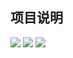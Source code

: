 ## 项目说明
[![](https://img.shields.io/badge/Google-Developer%20Library-4c86ea.svg?style=flat?style=flat-square&logo=Android)][33]
[![](https://img.shields.io/badge/License-Apache%202.0-1d7fbf.svg?style=flat)][34]
[![](https://img.shields.io/badge/GitHub-vipyinzhiwei-5674dd.svg?style=flat?style=flat-square&logo=GitHub)][36]




[33]:https://devlibrary.withgoogle.com/products/android/repos/VIPyinzhiwei-Eyepetizer
[34]:https://opensource.org/licenses/Apache-2.0
[36]:https://github.com/joe-kai